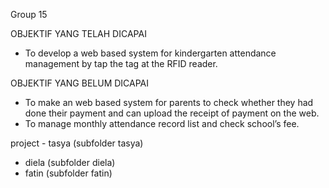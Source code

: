 Group 15

OBJEKTIF YANG TELAH DICAPAI
- To develop a web based system for kindergarten attendance management by tap the tag at the RFID reader.

OBJEKTIF YANG BELUM DICAPAI
- To make an web based system for parents to check whether they had done their payment and can upload the receipt of payment on the web.
- To manage monthly attendance record list and check school’s fee.

project - tasya (subfolder tasya)
- diela (subfolder diela)
- fatin (subfolder fatin)
